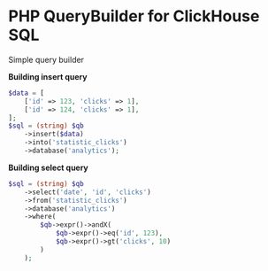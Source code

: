 # PHP QueryBuilder for ClickHouse SQL

Simple query builder

**Building insert query**
```php
$data = [
    ['id' => 123, 'clicks' => 1],
    ['id' => 124, 'clicks' => 1],
];
$sql = (string) $qb
    ->insert($data)
    ->into('statistic_clicks')
    ->database('analytics');
```


**Building select query**
```php
$sql = (string) $qb
    ->select('date', 'id', 'clicks')
    ->from('statistic_clicks')
    ->database('analytics')
    ->where(
        $qb->expr()->andX(
            $qb->expr()->eq('id', 123),
            $qb->expr()->gt('clicks', 10)
        )
    );
```
